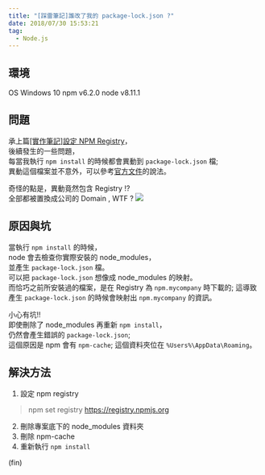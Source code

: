 ```yaml
---
title: "[踩雷筆記]誰改了我的 package-lock.json ?"
date: 2018/07/30 15:53:21
tag:
  - Node.js   
---
```

## 環境
OS Windows 10
npm v6.2.0
node v8.11.1

## 問題
承上篇[[實作筆記]設定 NPM Registry](https://blog.marsen.me/2018/07/29/2018/node_set_registry/)，  
後續發生的一些問題，  
每當我執行 `npm install` 的時候都會異動到 `package-lock.json` 檔;  
異動這個檔案並不意外，可以參考[官方文件](https://docs.npmjs.com/files/package-lock.json)的說法。  

奇怪的點是，異動竟然包含 Registry !?  
全部都被置換成公司的 Domain , WTF ?
![](https://i.imgur.com/KwwUqPV.jpg)

## 原因與坑

當執行 `npm install` 的時候，  
node 會去檢查你實際安裝的 node_modules，  
並產生 `package-lock.json` 檔。  
可以把 `package-lock.json` 想像成 node_modules 的映射。  
而恰巧之前所安裝過的檔案，是在 Registry 為 `npm.mycompany` 時下載的;
這導致產生 `package-lock.json` 的時候會映射出 `npm.mycompany` 的資訊。

小心有坑!!  
即使刪除了 node_modules 再重新 `npm install`，  
仍然會產生錯誤的 `package-lock.json`;  
這個原因是 npm 會有 `npm-cache`; 
這個資料夾位在 `%Users%\AppData\Roaming`。  

## 解決方法

1. 設定 npm registry  
  > npm set registry https://registry.npmjs.org  
2. 刪除專案底下的 node_modules 資料夾
3. 刪除 npm-cache
4. 重新執行 `npm install`

(fin)